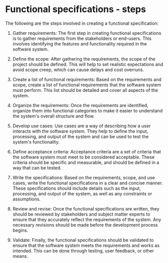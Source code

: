 # Functional specifications - steps

The following are the steps involved in creating a functional specification:

1. Gather requirements: The first step in creating functional specifications is to gather requirements from the stakeholders or end-users. This involves identifying the features and functionality required in the software system.

2. Define the scope: After gathering the requirements, the scope of the project should be defined. This will help to set realistic expectations and avoid scope creep, which can cause delays and cost overruns.

3. Create a list of functional requirements: Based on the requirements and scope, create a list of functional requirements that the software system must perform. This list should be detailed and cover all aspects of the system.

4. Organize the requirements: Once the requirements are identified, organize them into functional categories to make it easier to understand the system's overall structure and flow.

5. Develop use cases: Use cases are a way of describing how a user interacts with the software system. They help to define the input, processing, and output of the system and can be used to test the system's functionality.

6. Define acceptance criteria: Acceptance criteria are a set of criteria that the software system must meet to be considered acceptable. These criteria should be specific and measurable, and should be defined in a way that can be tested.

7. Write the specifications: Based on the requirements, scope, and use cases, write the functional specifications in a clear and concise manner. These specifications should include details such as the input, processing, and output of the system, as well as any constraints or assumptions.

8. Review and revise: Once the functional specifications are written, they should be reviewed by stakeholders and subject matter experts to ensure that they accurately reflect the requirements of the system. Any necessary revisions should be made before the development process begins.

9. Validate: Finally, the functional specifications should be validated to ensure that the software system meets the requirements and works as intended. This can be done through testing, user feedback, or other means.